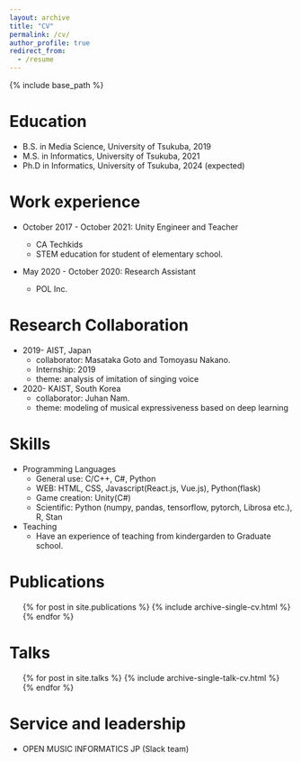 ```yaml
---
layout: archive
title: "CV"
permalink: /cv/
author_profile: true
redirect_from:
  - /resume
---
```


{% include base_path %}

Education
======
* B.S. in Media Science, University of Tsukuba, 2019
* M.S. in Informatics, University of Tsukuba, 2021
* Ph.D in Informatics, University of Tsukuba, 2024 (expected)

Work experience
======
* October 2017 - October 2021: Unity Engineer and Teacher
  * CA Techkids
  * STEM education for student of elementary school.

* May 2020 - October 2020: Research Assistant
  * POL Inc.

Research Collaboration
======
* 2019- AIST, Japan
  * collaborator: Masataka Goto and Tomoyasu Nakano.
  * Internship: 2019
  * theme: analysis of imitation of singing voice
* 2020- KAIST, South Korea
  * collaborator: Juhan Nam.
  * theme: modeling of musical expressiveness based on deep learning 
  
 
Skills
======
* Programming Languages
  * General use: C/C++, C#, Python
  * WEB: HTML, CSS, Javascript(React.js, Vue.js), Python(flask)
  * Game creation: Unity(C#)
  * Scientific: Python (numpy, pandas, tensorflow, pytorch, Librosa etc.), R, Stan
* Teaching
  * Have an experience of teaching from kindergarden to Graduate school.


Publications
======
  <ul>{% for post in site.publications %}
    {% include archive-single-cv.html %}
  {% endfor %}</ul>
  
Talks
======
  <ul>{% for post in site.talks %}
    {% include archive-single-talk-cv.html %}
  {% endfor %}</ul>
  
  
Service and leadership
======
* OPEN MUSIC INFORMATICS JP (Slack team)

